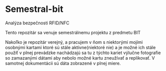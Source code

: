 # Semestral-bit

Analýza bezpečnosti RFID/NFC

Tento repozitár sa venuje semestrálnemu projektu z predmetu BIT

Nakoľko je repozitár verejný, a pracujem v ňom s niektorými mojími osobnými kartami ktoré sú stále aktívne(niektoré nie) a je možné ich stále použíť v plnej prevádzke nachádzajú sa tu z týchto kariet výlučne fotografie so zamazanými dátami aby nebolo možné kartu zneužívať a replikovať. V samotnej dokumentácii sú dáta zobrazené v plnej miere.
